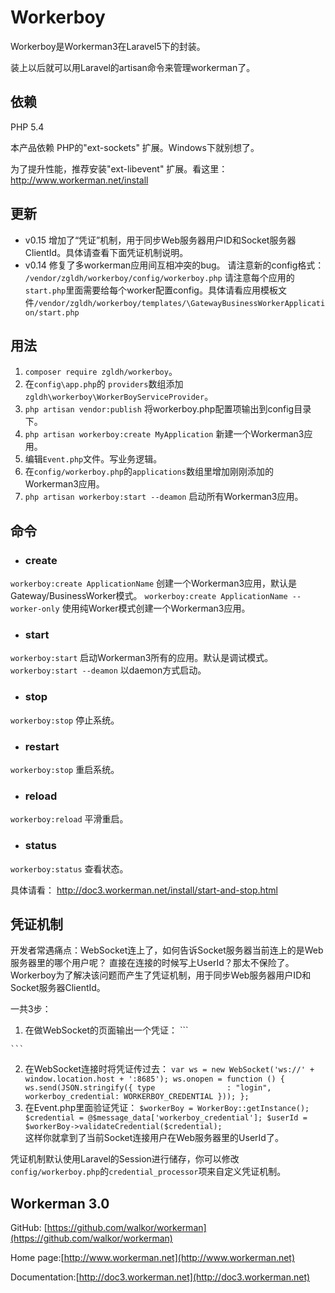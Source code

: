 # Workerboy

Workerboy是Workerman3在Laravel5下的封装。

装上以后就可以用Laravel的artisan命令来管理workerman了。

## 依赖
 PHP 5.4

 本产品依赖 PHP的"ext-sockets" 扩展。Windows下就别想了。

 为了提升性能，推荐安装"ext-libevent" 扩展。看这里： http://www.workerman.net/install 

## 更新
 - v0.15 增加了“凭证”机制，用于同步Web服务器用户ID和Socket服务器ClientId。具体请查看下面凭证机制说明。
 - v0.14 修复了多workerman应用间互相冲突的bug。 请注意新的config格式： ```/vendor/zgldh/workerboy/config/workerboy.php```
请注意每个应用的```start.php```里面需要给每个worker配置config。具体请看应用模板文件```/vendor/zgldh/workerboy/templates/\GatewayBusinessWorkerApplication/start.php```

## 用法

 1. `composer require zgldh/workerboy`。
 2. 在`config\app.php`的 `providers`数组添加 `zgldh\workerboy\WorkerBoyServiceProvider`。
 3. `php artisan vendor:publish` 将workerboy.php配置项输出到config目录下。
 4. `php artisan workerboy:create MyApplication` 新建一个Workerman3应用。
 5. 编辑`Event.php`文件。写业务逻辑。
 6. 在`config/workerboy.php`的`applications`数组里增加刚刚添加的Workerman3应用。
 7. `php artisan workerboy:start --deamon` 启动所有Workerman3应用。


## 命令

 - ### create
  `workerboy:create ApplicationName` 创建一个Workerman3应用，默认是Gateway/BusinessWorker模式。
  `workerboy:create ApplicationName --worker-only` 使用纯Worker模式创建一个Workerman3应用。

 - ### start
  `workerboy:start` 启动Workerman3所有的应用。默认是调试模式。
  `workerboy:start --deamon` 以daemon方式启动。

 - ### stop
  `workerboy:stop` 停止系统。

 - ### restart
  `workerboy:stop` 重启系统。

 - ### reload
  `workerboy:reload` 平滑重启。

 - ### status
  `workerboy:status` 查看状态。

具体请看： http://doc3.workerman.net/install/start-and-stop.html


## 凭证机制

  开发者常遇痛点：WebSocket连上了，如何告诉Socket服务器当前连上的是Web服务器里的哪个用户呢？ 直接在连接的时候写上UserId？那太不保险了。
  Workerboy为了解决该问题而产生了凭证机制，用于同步Web服务器用户ID和Socket服务器ClientId。
  
  一共3步：
  
  1. 在做WebSocket的页面输出一个凭证：
    ```
        <script>
            var WORKERBOY_CREDENTIAL = <?php echo json_encode(\zgldh\workerboy\WorkerBoy::getInstance()->outputCredential()); ?>;
        </script>
    ```
   2. 在WebSocket连接时将凭证传过去：
    ```
        var ws = new WebSocket('ws://' + window.location.host + ':8685');
        ws.onopen = function () {
            ws.send(JSON.stringify({
                type                : "login",
                workerboy_credential: WORKERBOY_CREDENTIAL
            }));
        };
    ```
   3. 在Event.php里面验证凭证：
    ```
        $workerBoy = WorkerBoy::getInstance();
        $credential = @$message_data['workerboy_credential'];
        $userId = $workerBoy->validateCredential($credential);
    ```    
    这样你就拿到了当前Socket连接用户在Web服务器里的UserId了。
   
   凭证机制默认使用Laravel的Session进行储存，你可以修改`config/workerboy.php`的`credential_processor`项来自定义凭证机制。

## Workerman 3.0 

GitHub: [https://github.com/walkor/workerman](https://github.com/walkor/workerman)

Home page:[http://www.workerman.net](http://www.workerman.net)

Documentation:[http://doc3.workerman.net](http://doc3.workerman.net)